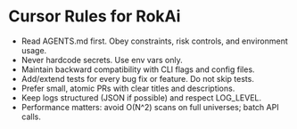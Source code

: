 # Cursor Rules for RokAi

- Read AGENTS.md first. Obey constraints, risk controls, and environment usage.
- Never hardcode secrets. Use env vars only.
- Maintain backward compatibility with CLI flags and config files.
- Add/extend tests for every bug fix or feature. Do not skip tests.
- Prefer small, atomic PRs with clear titles and descriptions.
- Keep logs structured (JSON if possible) and respect LOG_LEVEL.
- Performance matters: avoid O(N^2) scans on full universes; batch API calls.

